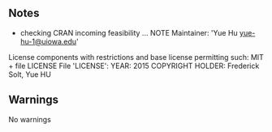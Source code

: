 ## Notes
* checking CRAN incoming feasibility ... NOTE
Maintainer: 'Yue Hu <yue-hu-1@uiowa.edu>'

License components with restrictions and base license permitting such:
  MIT + file LICENSE
File 'LICENSE':
  YEAR: 2015
  COPYRIGHT HOLDER: Frederick Solt, Yue HU



## Warnings
No warnings


